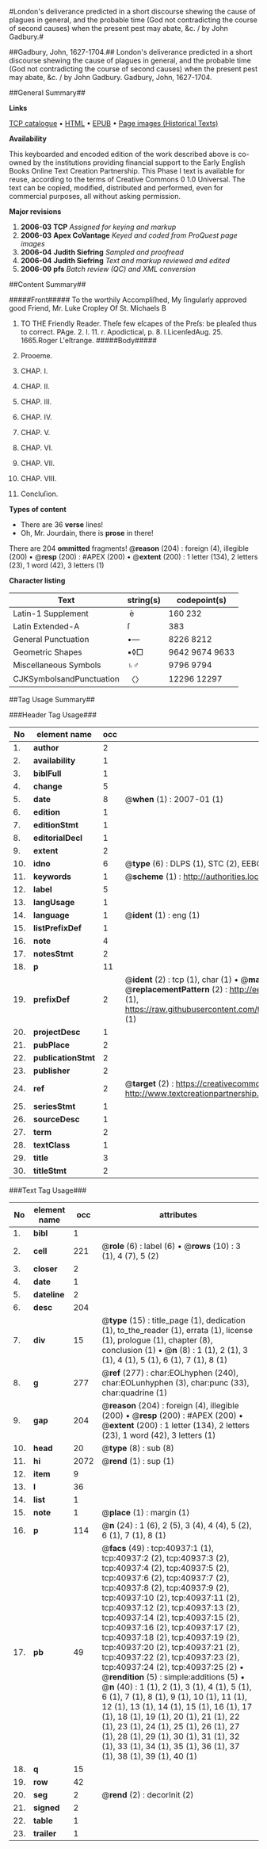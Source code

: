 #London's deliverance predicted in a short discourse shewing the cause of plagues in general, and the probable time (God not contradicting the course of second causes) when the present pest may abate, &c. / by John Gadbury.#

##Gadbury, John, 1627-1704.##
London's deliverance predicted in a short discourse shewing the cause of plagues in general, and the probable time (God not contradicting the course of second causes) when the present pest may abate, &c. / by John Gadbury.
Gadbury, John, 1627-1704.

##General Summary##

**Links**

[TCP catalogue](http://www.ota.ox.ac.uk/tcp/)  • 
[HTML](http://tei.it.ox.ac.uk/tcp/Texts-HTML/free/A42/A42850.html)  • 
[EPUB](http://tei.it.ox.ac.uk/tcp/Texts-EPUB/free/A42/A42850.epub) • 
[Page images (Historical Texts)](https://data.historicaltexts.jisc.ac.uk/view?pubId=eebo-08149307e&pageId=eebo-08149307e-40937-1)

**Availability**

This keyboarded and encoded edition of the
	       work described above is co-owned by the institutions
	       providing financial support to the Early English Books
	       Online Text Creation Partnership. This Phase I text is
	       available for reuse, according to the terms of Creative
	       Commons 0 1.0 Universal. The text can be copied,
	       modified, distributed and performed, even for
	       commercial purposes, all without asking permission.

**Major revisions**

1. __2006-03__ __TCP__ *Assigned for keying and markup*
1. __2006-03__ __Apex CoVantage__ *Keyed and coded from ProQuest page images*
1. __2006-04__ __Judith Siefring__ *Sampled and proofread*
1. __2006-04__ __Judith Siefring__ *Text and markup reviewed and edited*
1. __2006-09__ __pfs__ *Batch review (QC) and XML conversion*

##Content Summary##

#####Front#####
To the worthily Accompliſhed, My ſingularly approved good Friend, Mr. Luke Cropley Of St. Michaels B
1. TO THE Friendly Reader.
Theſe few eſcapes of the Preſs: be pleaſed thus to correct. PAge. 2. l. 11. r. Apodictical, p. 8. l.LicenſedAug. 25. 1665.Roger L'eſtrange.
#####Body#####

1. Prooeme.

1. CHAP. I.

1. CHAP. II.

1. CHAP. III.

1. CHAP. IV.

1. CHAP. V.

1. CHAP. VI.

1. CHAP. VII.

1. CHAP. VIII.

1. Concluſion.

**Types of content**

  * There are 36 **verse** lines!
  * Oh, Mr. Jourdain, there is **prose** in there!

There are 204 **ommitted** fragments! 
 @__reason__ (204) : foreign (4), illegible (200)  •  @__resp__ (200) : #APEX (200)  •  @__extent__ (200) : 1 letter (134), 2 letters (23), 1 word (42), 3 letters (1)

**Character listing**


|Text|string(s)|codepoint(s)|
|---|---|---|
|Latin-1 Supplement| è|160 232|
|Latin Extended-A|ſ|383|
|General Punctuation|•—|8226 8212|
|Geometric Shapes|▪◊□|9642 9674 9633|
|Miscellaneous Symbols|♄♂|9796 9794|
|CJKSymbolsandPunctuation|〈〉|12296 12297|

##Tag Usage Summary##

###Header Tag Usage###

|No|element name|occ|attributes|
|---|---|---|---|
|1.|__author__|2||
|2.|__availability__|1||
|3.|__biblFull__|1||
|4.|__change__|5||
|5.|__date__|8| @__when__ (1) : 2007-01 (1)|
|6.|__edition__|1||
|7.|__editionStmt__|1||
|8.|__editorialDecl__|1||
|9.|__extent__|2||
|10.|__idno__|6| @__type__ (6) : DLPS (1), STC (2), EEBO-CITATION (1), OCLC (1), VID (1)|
|11.|__keywords__|1| @__scheme__ (1) : http://authorities.loc.gov/ (1)|
|12.|__label__|5||
|13.|__langUsage__|1||
|14.|__language__|1| @__ident__ (1) : eng (1)|
|15.|__listPrefixDef__|1||
|16.|__note__|4||
|17.|__notesStmt__|2||
|18.|__p__|11||
|19.|__prefixDef__|2| @__ident__ (2) : tcp (1), char (1)  •  @__matchPattern__ (2) : ([0-9\-]+):([0-9IVX]+) (1), (.+) (1)  •  @__replacementPattern__ (2) : http://eebo.chadwyck.com/downloadtiff?vid=$1&page=$2 (1), https://raw.githubusercontent.com/textcreationpartnership/Texts/master/tcpchars.xml#$1 (1)|
|20.|__projectDesc__|1||
|21.|__pubPlace__|2||
|22.|__publicationStmt__|2||
|23.|__publisher__|2||
|24.|__ref__|2| @__target__ (2) : https://creativecommons.org/publicdomain/zero/1.0/ (1), http://www.textcreationpartnership.org/docs/. (1)|
|25.|__seriesStmt__|1||
|26.|__sourceDesc__|1||
|27.|__term__|2||
|28.|__textClass__|1||
|29.|__title__|3||
|30.|__titleStmt__|2||


###Text Tag Usage###

|No|element name|occ|attributes|
|---|---|---|---|
|1.|__bibl__|1||
|2.|__cell__|221| @__role__ (6) : label (6)  •  @__rows__ (10) : 3 (1), 4 (7), 5 (2)|
|3.|__closer__|2||
|4.|__date__|1||
|5.|__dateline__|2||
|6.|__desc__|204||
|7.|__div__|15| @__type__ (15) : title_page (1), dedication (1), to_the_reader (1), errata (1), license (1), prologue (1), chapter (8), conclusion (1)  •  @__n__ (8) : 1 (1), 2 (1), 3 (1), 4 (1), 5 (1), 6 (1), 7 (1), 8 (1)|
|8.|__g__|277| @__ref__ (277) : char:EOLhyphen (240), char:EOLunhyphen (3), char:punc (33), char:quadrine (1)|
|9.|__gap__|204| @__reason__ (204) : foreign (4), illegible (200)  •  @__resp__ (200) : #APEX (200)  •  @__extent__ (200) : 1 letter (134), 2 letters (23), 1 word (42), 3 letters (1)|
|10.|__head__|20| @__type__ (8) : sub (8)|
|11.|__hi__|2072| @__rend__ (1) : sup (1)|
|12.|__item__|9||
|13.|__l__|36||
|14.|__list__|1||
|15.|__note__|1| @__place__ (1) : margin (1)|
|16.|__p__|114| @__n__ (24) : 1 (6), 2 (5), 3 (4), 4 (4), 5 (2), 6 (1), 7 (1), 8 (1)|
|17.|__pb__|49| @__facs__ (49) : tcp:40937:1 (1), tcp:40937:2 (2), tcp:40937:3 (2), tcp:40937:4 (2), tcp:40937:5 (2), tcp:40937:6 (2), tcp:40937:7 (2), tcp:40937:8 (2), tcp:40937:9 (2), tcp:40937:10 (2), tcp:40937:11 (2), tcp:40937:12 (2), tcp:40937:13 (2), tcp:40937:14 (2), tcp:40937:15 (2), tcp:40937:16 (2), tcp:40937:17 (2), tcp:40937:18 (2), tcp:40937:19 (2), tcp:40937:20 (2), tcp:40937:21 (2), tcp:40937:22 (2), tcp:40937:23 (2), tcp:40937:24 (2), tcp:40937:25 (2)  •  @__rendition__ (5) : simple:additions (5)  •  @__n__ (40) : 1 (1), 2 (1), 3 (1), 4 (1), 5 (1), 6 (1), 7 (1), 8 (1), 9 (1), 10 (1), 11 (1), 12 (1), 13 (1), 14 (1), 15 (1), 16 (1), 17 (1), 18 (1), 19 (1), 20 (1), 21 (1), 22 (1), 23 (1), 24 (1), 25 (1), 26 (1), 27 (1), 28 (1), 29 (1), 30 (1), 31 (1), 32 (1), 33 (1), 34 (1), 35 (1), 36 (1), 37 (1), 38 (1), 39 (1), 40 (1)|
|18.|__q__|15||
|19.|__row__|42||
|20.|__seg__|2| @__rend__ (2) : decorInit (2)|
|21.|__signed__|2||
|22.|__table__|1||
|23.|__trailer__|1||
